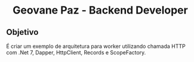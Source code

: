 <h1 align="center">Geovane Paz - Backend Developer</h1>


## Objetivo
É criar um exemplo de arquitetura para worker utilizando chamada HTTP com .Net 7, Dapper, HttpClient, Records e ScopeFactory. 
